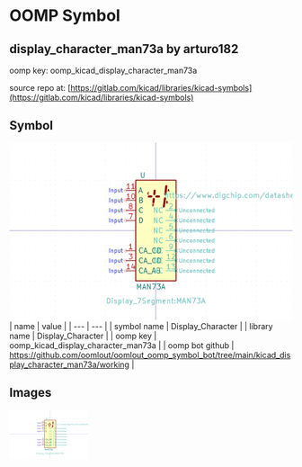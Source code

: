 # OOMP Symbol  
## display_character_man73a  by arturo182  
  
oomp key: oomp_kicad_display_character_man73a  
  
source repo at: [https://gitlab.com/kicad/libraries/kicad-symbols](https://gitlab.com/kicad/libraries/kicad-symbols)  
## Symbol  
  
[![working.png](working_600.png)](working.png)  
| name | value | 
| --- | --- | 
| symbol name | Display_Character | 
| library name | Display_Character | 
| oomp key | oomp_kicad_display_character_man73a | 
| oomp bot github | https://github.com/oomlout/oomlout_oomp_symbol_bot/tree/main/kicad_display_character_man73a/working | 
## Images  
  
[![working.png](working_140.png)](working.png)  
